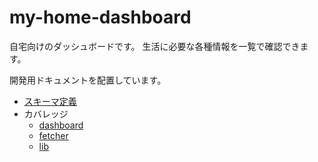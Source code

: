 # my-home-dashboard

自宅向けのダッシュボードです。
生活に必要な各種情報を一覧で確認できます。

開発用ドキュメントを配置しています。

- [スキーマ定義](database/README.md)
- カバレッジ
  - [dashboard](coverage/dashboard/index.html)
  - [fetcher](coverage/fetcher/lcov-report/index.html)
  - [lib](coverage/lib/lcov-report/index.html)
